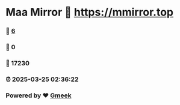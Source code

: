 # Maa Mirror :link: https://mmirror.top 
### :page_facing_up: [6](https://mmirror.top/tag.html) 
### :speech_balloon: 0 
### :hibiscus: 17230 
### :alarm_clock: 2025-03-25 02:36:22 
### Powered by :heart: [Gmeek](https://github.com/Meekdai/Gmeek)
